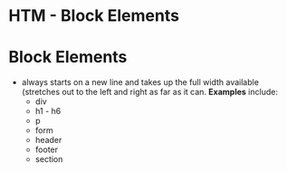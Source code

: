 # HTM - Block Elements 

# Block Elements
* always starts on a new line and takes up the full width available (stretches out to the left and right as far as it can. __Examples__ include:
    * div
    * h1 - h6
    * p
    * form
    * header
    * footer
    * section
